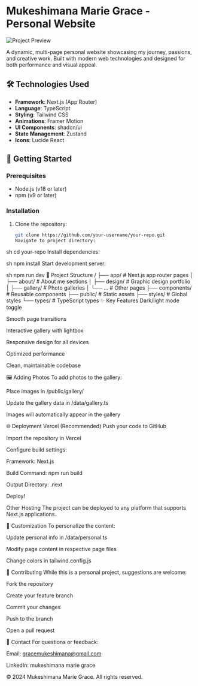 # Mukeshimana Marie Grace - Personal Website

![Project Preview](public/preview.jpg)

A dynamic, multi-page personal website showcasing my journey, passions, and creative work. Built with modern web technologies and designed for both performance and visual appeal.

## 🛠️ Technologies Used

- **Framework**: Next.js (App Router)
- **Language**: TypeScript
- **Styling**: Tailwind CSS
- **Animations**: Framer Motion
- **UI Components**: shadcn/ui
- **State Management**: Zustand
- **Icons**: Lucide React

## 🚀 Getting Started

### Prerequisites
- Node.js (v18 or later)
- npm (v9 or later)

### Installation
1. Clone the repository:
   ```sh
   git clone https://github.com/your-username/your-repo.git
   Navigate to project directory:

sh
cd your-repo
Install dependencies:

sh
npm install
Start development server:

sh
npm run dev
📂 Project Structure
/
├── app/                    # Next.js app router pages
│   ├── about/              # About me sections
│   ├── design/             # Graphic design portfolio
│   ├── gallery/            # Photo galleries
│   └── ...                 # Other pages
├── components/             # Reusable components
├── public/                 # Static assets
├── styles/                 # Global styles
└── types/                  # TypeScript types
✨ Key Features
Dark/light mode toggle

Smooth page transitions

Interactive gallery with lightbox

Responsive design for all devices

Optimized performance

Clean, maintainable codebase

🖼️ Adding Photos
To add photos to the gallery:

Place images in /public/gallery/

Update the gallery data in /data/gallery.ts

Images will automatically appear in the gallery

🌐 Deployment
Vercel (Recommended)
Push your code to GitHub

Import the repository in Vercel

Configure build settings:

Framework: Next.js

Build Command: npm run build

Output Directory: .next

Deploy!

Other Hosting
The project can be deployed to any platform that supports Next.js applications.

📝 Customization
To personalize the content:

Update personal info in /data/personal.ts

Modify page content in respective page files

Change colors in tailwind.config.js

🤝 Contributing
While this is a personal project, suggestions are welcome:

Fork the repository

Create your feature branch

Commit your changes

Push to the branch

Open a pull request

📧 Contact
For questions or feedback:

Email: gracemukeshimana@gmail.com

LinkedIn: mukeshimana marie grace

© 2024 Mukeshimana Marie Grace. All rights reserved.